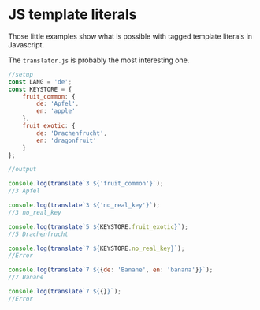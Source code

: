 # JS template literals

Those little examples show what is possible with tagged template literals in Javascript.

The `translator.js` is probably the most interesting one.

```js
//setup
const LANG = 'de';
const KEYSTORE = {
	fruit_common: {
		de: 'Apfel',
		en: 'apple'
	},
	fruit_exotic: {
		de: 'Drachenfrucht',
		en: 'dragonfruit'
	}
};

//output

console.log(translate`3 ${'fruit_common'}`);
//3 Apfel

console.log(translate`3 ${'no_real_key'}`);
//3 no_real_key

console.log(translate`5 ${KEYSTORE.fruit_exotic}`);
//5 Drachenfrucht

console.log(translate`7 ${KEYSTORE.no_real_key}`);
//Error

console.log(translate`7 ${{de: 'Banane', en: 'banana'}}`);
//7 Banane

console.log(translate`7 ${{}}`);
//Error
```